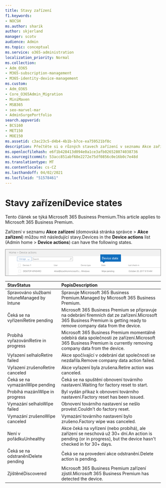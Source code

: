 ```yaml
---
title: Stavy zařízení
f1.keywords:
- NOCSH
ms.author: sharik
author: skjerland
manager: scotv
audience: Admin
ms.topic: conceptual
ms.service: o365-administration
localization_priority: Normal
ms.collection:
- Adm_O365
- M365-subscription-management
- M365-identity-device-management
ms.custom:
- Adm_O365
- Core_O365Admin_Migration
- MiniMaven
- MSB365
- seo-marvel-mar
- AdminSurgePortfolio
search.appverid:
- BCS160
- MET150
- MOE150
ms.assetid: c3ac23c5-d4b4-4b1b-b7ce-ea759521bf8c
description: Přečtěte si o různých stavech zařízení v seznamu Akce zařízení v domovské stránce správce v Microsoftu 365 pro firmy.
ms.openlocfilehash: e6f1b428413d094e0a1ce3afb026528074038736
ms.sourcegitcommit: 53acc851abf68e2272e75df0856c0e16b0c7e48d
ms.translationtype: MT
ms.contentlocale: cs-CZ
ms.lasthandoff: 04/02/2021
ms.locfileid: "51578461"
---
```

# <a name="device-states"></a><span data-ttu-id="a5161-103">Stavy zařízení</span><span class="sxs-lookup"><span data-stu-id="a5161-103">Device states</span></span>

<span data-ttu-id="a5161-104">Tento článek se týká Microsoft 365 Business Premium.</span><span class="sxs-lookup"><span data-stu-id="a5161-104">This article applies to Microsoft 365 Business Premium.</span></span>

<span data-ttu-id="a5161-105">Zařízení v seznamu **Akce zařízení** (domovská stránka správce \> **Akce zařízení**) můžou mít následující stavy.</span><span class="sxs-lookup"><span data-stu-id="a5161-105">Devices in the **Device actions** list (Admin home \> **Device actions**) can have the following states.</span></span>
  
![In the Device actions list, you can see the Devices states.](../media/a621c47e-45d9-4e1a-beb9-c03254d40c1d.png)
  
|<span data-ttu-id="a5161-107">**Stav**</span><span class="sxs-lookup"><span data-stu-id="a5161-107">**Status**</span></span>|<span data-ttu-id="a5161-108">**Popis**</span><span class="sxs-lookup"><span data-stu-id="a5161-108">**Description**</span></span>|
|:-----|:-----|
|<span data-ttu-id="a5161-109">Spravováno službami Intune</span><span class="sxs-lookup"><span data-stu-id="a5161-109">Managed by Intune</span></span>  <br/> |<span data-ttu-id="a5161-110">Spravuje Microsoft 365 Business Premium.</span><span class="sxs-lookup"><span data-stu-id="a5161-110">Managed by Microsoft 365 Business Premium.</span></span>  <br/> |
|<span data-ttu-id="a5161-111">Čeká se na vyřízení</span><span class="sxs-lookup"><span data-stu-id="a5161-111">Retire pending</span></span>  <br/> |<span data-ttu-id="a5161-112">Microsoft 365 Business Premium se připravuje na odebrání firemních dat ze zařízení.</span><span class="sxs-lookup"><span data-stu-id="a5161-112">Microsoft 365 Business Premium is getting ready to remove company data from the device.</span></span>  <br/> |
|<span data-ttu-id="a5161-113">Probíhá vyřazování</span><span class="sxs-lookup"><span data-stu-id="a5161-113">Retire in progress</span></span>  <br/> |<span data-ttu-id="a5161-114">Microsoft 365 Business Premium momentálně odebírá data společnosti ze zařízení.</span><span class="sxs-lookup"><span data-stu-id="a5161-114">Microsoft 365 Business Premium is currently removing company data from the device.</span></span>  <br/> |
|<span data-ttu-id="a5161-115">Vyřazení selhalo</span><span class="sxs-lookup"><span data-stu-id="a5161-115">Retire failed</span></span>  <br/> | <span data-ttu-id="a5161-116">Akce spočívající v odebrání dat společnosti se nezdařila.</span><span class="sxs-lookup"><span data-stu-id="a5161-116">Remove company data action failed.</span></span>  <br/> |
|<span data-ttu-id="a5161-117">Vyřazení zrušeno</span><span class="sxs-lookup"><span data-stu-id="a5161-117">Retire canceled</span></span>  <br/> |<span data-ttu-id="a5161-118">Akce vyřazení byla zrušena.</span><span class="sxs-lookup"><span data-stu-id="a5161-118">Retire action was canceled.</span></span>  <br/> |
|<span data-ttu-id="a5161-119">Čeká se na vymazání</span><span class="sxs-lookup"><span data-stu-id="a5161-119">Wipe pending</span></span>  <br/> |<span data-ttu-id="a5161-120">Čeká se na spuštění obnovení továrního nastavení.</span><span class="sxs-lookup"><span data-stu-id="a5161-120">Waiting for factory reset to start.</span></span>  <br/> |
|<span data-ttu-id="a5161-121">Probíhá mazání</span><span class="sxs-lookup"><span data-stu-id="a5161-121">Wipe in progress</span></span>  <br/> |<span data-ttu-id="a5161-122">Byl vydán příkaz k obnovení továrního nastavení.</span><span class="sxs-lookup"><span data-stu-id="a5161-122">Factory reset has been issued.</span></span>  <br/> |
|<span data-ttu-id="a5161-123">Vymazání selhalo</span><span class="sxs-lookup"><span data-stu-id="a5161-123">Wipe failed</span></span>  <br/> |<span data-ttu-id="a5161-124">Obnovení továrního nastavení se nešlo provést.</span><span class="sxs-lookup"><span data-stu-id="a5161-124">Couldn't do factory reset.</span></span>  <br/> |
|<span data-ttu-id="a5161-125">Vymazání zrušeno</span><span class="sxs-lookup"><span data-stu-id="a5161-125">Wipe canceled</span></span>  <br/> |<span data-ttu-id="a5161-126">Vymazání továrního nastavení bylo zrušeno.</span><span class="sxs-lookup"><span data-stu-id="a5161-126">Factory wipe was canceled.</span></span>  <br/> |
|<span data-ttu-id="a5161-127">Není v pořádku</span><span class="sxs-lookup"><span data-stu-id="a5161-127">Unhealthy</span></span>  <br/> |<span data-ttu-id="a5161-128">Akce čeká na vyřízení (nebo probíhá), ale zařízení se neschová už 30+ dní.</span><span class="sxs-lookup"><span data-stu-id="a5161-128">An action is pending (or in progress), but the device hasn't checked in for 30+ days.</span></span>  <br/> |
|<span data-ttu-id="a5161-129">Čeká se na odstranění</span><span class="sxs-lookup"><span data-stu-id="a5161-129">Delete pending</span></span>  <br/> |<span data-ttu-id="a5161-130">Čeká se na provedení akce odstranění.</span><span class="sxs-lookup"><span data-stu-id="a5161-130">Delete action is pending.</span></span>  <br/> |
|<span data-ttu-id="a5161-131">Zjištěné</span><span class="sxs-lookup"><span data-stu-id="a5161-131">Discovered</span></span>  <br/> |<span data-ttu-id="a5161-132">Microsoft 365 Business Premium zařízení zjistil.</span><span class="sxs-lookup"><span data-stu-id="a5161-132">Microsoft 365 Business Premium has detected the device.</span></span>  <br/> |
   
